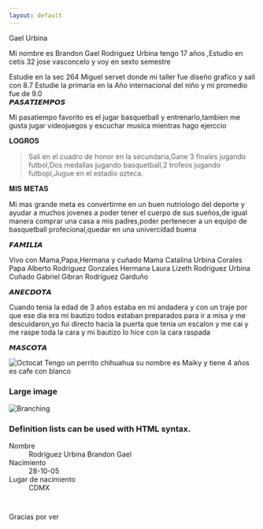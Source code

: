 ```yaml
---
layout: default
---
```


Gael Urbina

Mi nombre es Brandon Gael Rodriguez Urbina tengo 17 años ,Estudio en cetis 32 jose vasconcelo y voy en sexto semestre 

Estudie en la sec 264 Miguel servet donde mi taller fue diseño grafico y sali con 8.7
Estudie la primaria en la Año internacional del niño y mi promedio fue de 9.0  
𝙋𝘼𝙎𝘼𝙏𝙄𝙀𝙈𝙋𝙊𝙎 

Mi pasatiempo favorito es el jugar basquetball y entrenarlo,tambien me gusta jugar videojuegos y escuchar musica mientras hago ejerccio  

𝐋𝐎𝐆𝐑𝐎𝐒

> Sali en el cuadro de honor en la secundaria,Gane 3 finales jugando futbol,Dos medallas jugando basquetball,2 trofeos jugando futbopl,Jugue en el estadio azteca.
>
> 

𝐌𝐈𝐒 𝐌𝐄𝐓𝐀𝐒

Mi mas grande meta es convertirme en un buen nutriologo del deporte y ayudar a muchos jovenes a poder tener el cuerpo de sus sueños,de igual manera comprar una casa a mis padres,poder pertenecer a un equipo de basquetball profecional,quedar en una univercidad buena






𝙁𝘼𝙈𝙄𝙇𝙄𝘼

Vivo con Mama,Papa,Hermana y cuñado
Mama Catalina Urbina Corales 
Papa Alberto Rodriguez Gonzales
Hermana Laura Lizeth Rodriguez Urbina 
Cuñado Gabriel Gibran Rodriguez Garduño

𝘼𝙉𝙀𝘾𝘿𝙊𝙏𝘼

Cuando tenia la edad de 3 años estaba en mi andadera y con un traje por que ese dia era mi bautizo todos estaban preparados para ir a misa y me descuidaron,yo fui directo hacia la puerta que tenia un escalon y me cai y me raspe toda la cara y mi bautizo lo hice con la cara raspada



𝙈𝘼𝙎𝘾𝙊𝙏𝘼

![Octocat](https://github.githubassets.com/images/icons/emoji/octocat.png)
Tengo un perrito chihuahua su nombre es Maiky y tiene 4 años es cafe con blanco

### Large image

![Branching](https://github.com/vaibhavvikas/vaibhavvikas/raw/main/src/header_.png)


### Definition lists can be used with HTML syntax.

<dl>
<dt>Nombre</dt>
<dd>Rodriguez Urbina Brandon Gael</dd>
<dt>Nacimiento</dt>
<dd>28-10-05</dd>
<dt>Lugar de nacimiento</dt>
<dd>CDMX</dd>

</dl>

```


```
Gracias por ver
```
